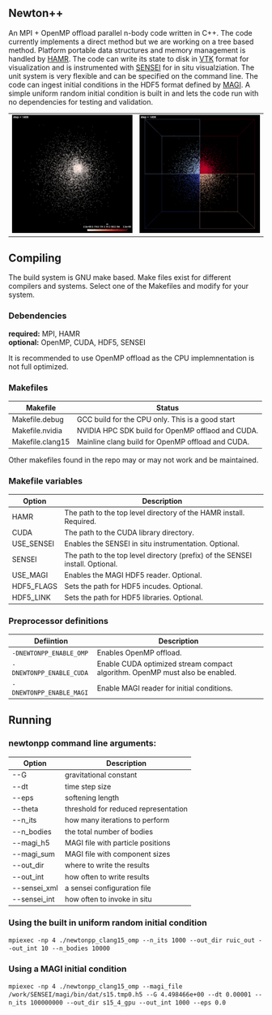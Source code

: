 ## Newton++

An MPI + OpenMP offload parallel n-body code written in C++.
The code currently implements a direct method but we are working on a tree based method.
Platform portable data structures and memory management is handled by [HAMR](https://github.com/LBL-EESA/HAMR).
The code can write its state to disk in [VTK](https://www.vtk.org) format for visualization and is instrumented with [SENSEI](https://github.com/SENSEI-insitu/SENSEI) for in situ visualziation.
The unit system is very flexible and can be specified on the command line.
The code can ingest initial conditions in the HDF5 format defined by [MAGI](https://academic.oup.com/mnras/article/475/2/2269/4791573).
A simple uniform random initial condition is built in and lets the code run with no dependencies for testing and validation.

<table>
<tr><td>
<img src="s15_4_gpu_mass.1250.png" width="400px"/>
</td><td>
 <img src="s15_4_gpu_rank.1250.png" width="400px"/>
</td> </tr>
</table>

## Compiling

The build system is GNU make based.  Make files exist for different compilers
and systems. Select one of the Makefiles and modify for your system.

### Debendencies

**required:** MPI, HAMR <br>
**optional:** OpenMP, CUDA, HDF5, SENSEI <br>

It is recommended to use OpenMP offload as the CPU implemnentation is not full optimized.

### Makefiles

| Makefile | Status |
| -------- | ------ |
| Makefile.debug | GCC build for the CPU only. This is a good start |
| Makefile.nvidia | NVIDIA HPC SDK build for OpenMP offlaod and CUDA. |
| Makefile.clang15 | Mainline clang build for OpenMP offload and CUDA. |

Other makefiles found in the repo may or may not work and be maintained.

### Makefile variables

| Option | Description |
| ------ | ----------- |
| HAMR | The path to the top level directory of the HAMR install. Required. |
| CUDA | The path to the CUDA library directory. |
| USE_SENSEI | Enables the SENSEI in situ instrumentation. Optional. |
| SENSEI | The path to the top level directory (prefix) of the SENSEI install. Optional. |
| USE_MAGI | Enables the MAGI HDF5 reader. Optional. |
| HDF5_FLAGS | Sets the path for HDF5 incudes. Optional. |
| HDF5_LINK | Sets the path for HDF5 libraries. Optional. |

### Preprocessor definitions

| Defiintion | Description |
| ---------- | ----------- |
| `-DNEWTONPP_ENABLE_OMP` | Enables OpenMP offload. |
| `-DNEWTONPP_ENABLE_CUDA` | Enable CUDA optimized stream compact algorithm. OpenMP must also be enabled. |
| `-DNEWTONPP_ENABLE_MAGI` | Enable MAGI reader for initial conditions. |


## Running

### newtonpp command line arguments:

| Option | Description |
| ------ | ----------- |
| --G | gravitational constant|
| --dt | time step size|
| --eps | softening length|
| --theta | threshold for reduced representation|
| --n_its | how many iterations to perform|
| --n_bodies | the total number of bodies|
| --magi_h5 | MAGI file with particle positions|
| --magi_sum | MAGI file with component sizes|
| --out_dir | where to write the results|
| --out_int | how often to write results|
| --sensei_xml | a sensei configuration file|
| --sensei_int | how often to invoke in situ|

### Using the built in uniform random initial condition
```
mpiexec -np 4 ./newtonpp_clang15_omp --n_its 1000 --out_dir ruic_out --out_int 10 --n_bodies 10000
```


### Using a MAGI initial condition
```
mpiexec -np 4 ./newtonpp_clang15_omp --magi_file /work/SENSEI/magi/bin/dat/s15.tmp0.h5 --G 4.498466e+00 --dt 0.00001 --n_its 100000000 --out_dir s15_4_gpu --out_int 1000 --eps 0.0
```


